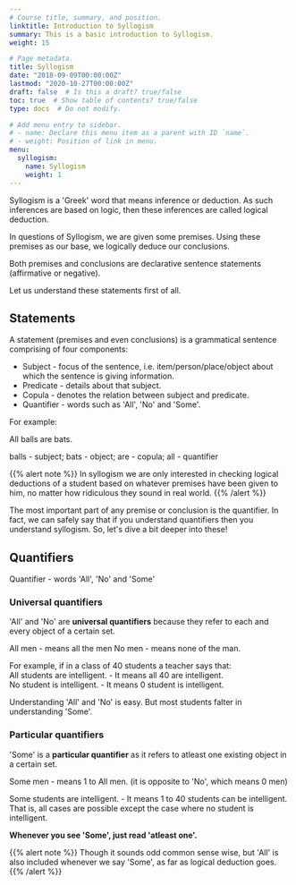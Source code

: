 ```yaml
---
# Course title, summary, and position.
linktitle: Introduction to Syllogism
summary: This is a basic introduction to Syllogism.
weight: 15

# Page metadata.
title: Syllogism
date: "2018-09-09T00:00:00Z"
lastmod: "2020-10-27T00:00:00Z"
draft: false  # Is this a draft? true/false
toc: true  # Show table of contents? true/false
type: docs  # Do not modify.

# Add menu entry to sidebar.
# - name: Declare this menu item as a parent with ID `name`.
# - weight: Position of link in menu.
menu:
  syllogism:
    name: Syllogism
    weight: 1
---
```


Syllogism is a 'Greek' word that means inference or deduction. As such inferences are based on logic, then these inferences are called logical deduction. 

In questions of Syllogism, we are given some premises. Using these premises as our base, we logically deduce our conclusions.

Both premises and conclusions are declarative sentence statements (affirmative or negative). 

Let us understand these statements first of all.

## Statements

A statement (premises and even conclusions) is a grammatical sentence comprising of four components:

* Subject - focus of the sentence, i.e. item/person/place/object about which the sentence is giving information. <br>
* Predicate - details about that subject. <br>
* Copula - denotes the relation between subject and predicate. <br>
* Quantifier - words such as 'All', 'No' and 'Some'. <br>	

For example:

All balls are bats.

balls - subject; bats - object; are - copula; all - quantifier

{{% alert note %}}
In syllogism we are only interested in checking logical deductions of a student based on whatever premises have been given to him, no matter how ridiculous they sound in real world. 
{{% /alert %}}

The most important part of any premise or conclusion is the quantifier. In fact, we can safely say that if you understand quantifiers then you understand syllogism. So, let's dive a bit deeper into these!

## Quantifiers

Quantifier - words 'All', 'No' and 'Some'	

### Universal quantifiers

'All' and 'No' are <strong>universal quantifiers</strong> because they refer to each and every object of a certain set.

All men - means all the men
No men - means none of the man. 

For example, if in a class of 40 students a teacher says that: <br>
All students are intelligent. - It means all 40 are intelligent. <br>
No student is intelligent. - It means 0 student is intelligent. <br>

Understanding 'All' and 'No' is easy. But most students falter in understanding 'Some'.

### Particular quantifiers

'Some' is a <strong>particular quantifier</strong> as it refers to atleast one existing object in a certain set.

Some men - means 1 to All men. (it is opposite to 'No', which means 0 men)

Some students are intelligent. - It means 1 to 40 students can be intelligent. That is, all cases are possible except the case where no student is intelligent. <br>

<strong>Whenever you see 'Some', just read 'atleast one'. </strong>

{{% alert note %}}
Though it sounds odd common sense wise, but 'All' is also included whenever we say 'Some', as far as logical deduction goes. 
{{% /alert %}}